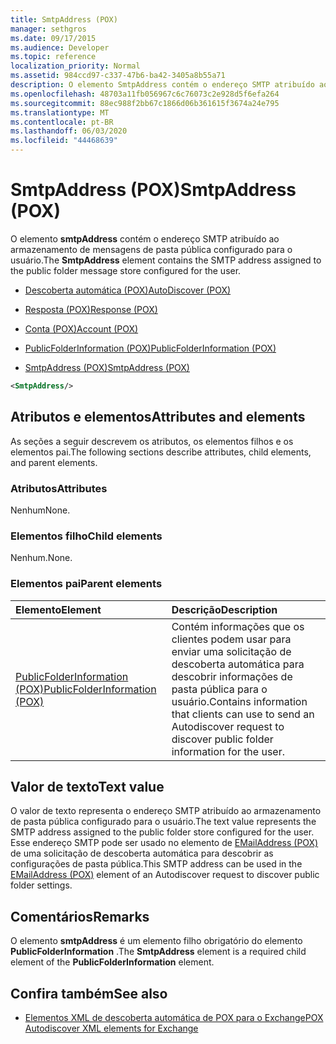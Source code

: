 ```yaml
---
title: SmtpAddress (POX)
manager: sethgros
ms.date: 09/17/2015
ms.audience: Developer
ms.topic: reference
localization_priority: Normal
ms.assetid: 984ccd97-c337-47b6-ba42-3405a8b55a71
description: O elemento SmtpAddress contém o endereço SMTP atribuído ao armazenamento de mensagens de pasta pública configurado para o usuário.
ms.openlocfilehash: 48703a11fb056967c6c76073c2e928d5f6efa264
ms.sourcegitcommit: 88ec988f2bb67c1866d06b361615f3674a24e795
ms.translationtype: MT
ms.contentlocale: pt-BR
ms.lasthandoff: 06/03/2020
ms.locfileid: "44468639"
---
```

# <a name="smtpaddress-pox"></a><span data-ttu-id="31ed5-103">SmtpAddress (POX)</span><span class="sxs-lookup"><span data-stu-id="31ed5-103">SmtpAddress (POX)</span></span>

<span data-ttu-id="31ed5-104">O elemento **smtpAddress** contém o endereço SMTP atribuído ao armazenamento de mensagens de pasta pública configurado para o usuário.</span><span class="sxs-lookup"><span data-stu-id="31ed5-104">The **SmtpAddress** element contains the SMTP address assigned to the public folder message store configured for the user.</span></span> 
  
- [<span data-ttu-id="31ed5-105">Descoberta automática (POX)</span><span class="sxs-lookup"><span data-stu-id="31ed5-105">AutoDiscover (POX)</span></span>](autodiscover-pox.md)
  
- [<span data-ttu-id="31ed5-106">Resposta (POX)</span><span class="sxs-lookup"><span data-stu-id="31ed5-106">Response (POX)</span></span>](response-pox.md)
  
- [<span data-ttu-id="31ed5-107">Conta (POX)</span><span class="sxs-lookup"><span data-stu-id="31ed5-107">Account (POX)</span></span>](account-pox.md)
  
- [<span data-ttu-id="31ed5-108">PublicFolderInformation (POX)</span><span class="sxs-lookup"><span data-stu-id="31ed5-108">PublicFolderInformation (POX)</span></span>](publicfolderinformation-pox.md)
  
- [<span data-ttu-id="31ed5-109">SmtpAddress (POX)</span><span class="sxs-lookup"><span data-stu-id="31ed5-109">SmtpAddress (POX)</span></span>](smtpaddress-pox.md)
  
```XML
<SmtpAddress/>
```

## <a name="attributes-and-elements"></a><span data-ttu-id="31ed5-110">Atributos e elementos</span><span class="sxs-lookup"><span data-stu-id="31ed5-110">Attributes and elements</span></span>

<span data-ttu-id="31ed5-111">As seções a seguir descrevem os atributos, os elementos filhos e os elementos pai.</span><span class="sxs-lookup"><span data-stu-id="31ed5-111">The following sections describe attributes, child elements, and parent elements.</span></span>
  
### <a name="attributes"></a><span data-ttu-id="31ed5-112">Atributos</span><span class="sxs-lookup"><span data-stu-id="31ed5-112">Attributes</span></span>

<span data-ttu-id="31ed5-113">Nenhum</span><span class="sxs-lookup"><span data-stu-id="31ed5-113">None.</span></span>
  
### <a name="child-elements"></a><span data-ttu-id="31ed5-114">Elementos filho</span><span class="sxs-lookup"><span data-stu-id="31ed5-114">Child elements</span></span>

<span data-ttu-id="31ed5-115">Nenhum.</span><span class="sxs-lookup"><span data-stu-id="31ed5-115">None.</span></span>
  
### <a name="parent-elements"></a><span data-ttu-id="31ed5-116">Elementos pai</span><span class="sxs-lookup"><span data-stu-id="31ed5-116">Parent elements</span></span>

|<span data-ttu-id="31ed5-117">**Elemento**</span><span class="sxs-lookup"><span data-stu-id="31ed5-117">**Element**</span></span>|<span data-ttu-id="31ed5-118">**Descrição**</span><span class="sxs-lookup"><span data-stu-id="31ed5-118">**Description**</span></span>|
|:-----|:-----|
|[<span data-ttu-id="31ed5-119">PublicFolderInformation (POX)</span><span class="sxs-lookup"><span data-stu-id="31ed5-119">PublicFolderInformation (POX)</span></span>](publicfolderinformation-pox.md) <br/> |<span data-ttu-id="31ed5-120">Contém informações que os clientes podem usar para enviar uma solicitação de descoberta automática para descobrir informações de pasta pública para o usuário.</span><span class="sxs-lookup"><span data-stu-id="31ed5-120">Contains information that clients can use to send an Autodiscover request to discover public folder information for the user.</span></span>  <br/> |
   
## <a name="text-value"></a><span data-ttu-id="31ed5-121">Valor de texto</span><span class="sxs-lookup"><span data-stu-id="31ed5-121">Text value</span></span>

<span data-ttu-id="31ed5-122">O valor de texto representa o endereço SMTP atribuído ao armazenamento de pasta pública configurado para o usuário.</span><span class="sxs-lookup"><span data-stu-id="31ed5-122">The text value represents the SMTP address assigned to the public folder store configured for the user.</span></span> <span data-ttu-id="31ed5-123">Esse endereço SMTP pode ser usado no elemento de [EMailAddress (POX)](emailaddress-pox.md) de uma solicitação de descoberta automática para descobrir as configurações de pasta pública.</span><span class="sxs-lookup"><span data-stu-id="31ed5-123">This SMTP address can be used in the [EMailAddress (POX)](emailaddress-pox.md) element of an Autodiscover request to discover public folder settings.</span></span> 
  
## <a name="remarks"></a><span data-ttu-id="31ed5-124">Comentários</span><span class="sxs-lookup"><span data-stu-id="31ed5-124">Remarks</span></span>

<span data-ttu-id="31ed5-125">O elemento **smtpAddress** é um elemento filho obrigatório do elemento **PublicFolderInformation** .</span><span class="sxs-lookup"><span data-stu-id="31ed5-125">The **SmtpAddress** element is a required child element of the **PublicFolderInformation** element.</span></span> 
  
## <a name="see-also"></a><span data-ttu-id="31ed5-126">Confira também</span><span class="sxs-lookup"><span data-stu-id="31ed5-126">See also</span></span>

- [<span data-ttu-id="31ed5-127">Elementos XML de descoberta automática de POX para o Exchange</span><span class="sxs-lookup"><span data-stu-id="31ed5-127">POX Autodiscover XML elements for Exchange</span></span>](pox-autodiscover-xml-elements-for-exchange.md)

